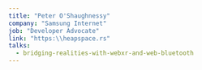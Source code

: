 ```yaml
---
title: "Peter O'Shaughnessy"
company: "Samsung Internet"
job: "Developer Advocate"
link: "https:\\heapspace.rs"
talks:
  - bridging-realities-with-webxr-and-web-bluetooth
---
```


